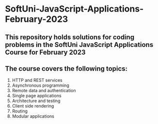 # SoftUni-JavaScript-Applications-February-2023

## This repository holds solutions for coding problems in the SoftUni JavaScript Applications Course for February 2023
## The course covers the following topics:

1. HTTP and REST services
2. Asynchronous programming
3. Remote data and authentication
4. Single page applications
5. Architecture and testing
6. Client side rendering
7. Routing
8. Modular applications
